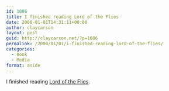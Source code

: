```yaml
---
id: 1086
title: I finished reading Lord of the Flies
date: 2000-01-01T14:31:11+00:00
author: claycarson
layout: post
guid: http://claycarson.net/?p=1086
permalink: /2000/01/01/i-finished-reading-lord-of-the-flies/
categories:
  - Book
  - Media
format: aside
---
```

I finished reading [Lord of the Flies](http://amazon.com/exec/obidos/ASIN/0140283331/claycarson0c-20).<!--more-->